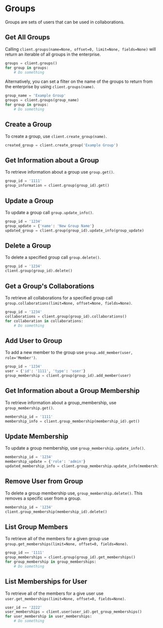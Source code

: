 Groups
======

Groups are sets of users that can be used in collaborations.


Get All Groups
--------------

Calling `client.groups(name=None, offset=0, limit=None, fields=None)` will return an iterable of all groups in the enterprise.

```python
groups = client.groups()
for group in groups:
    # Do something
```

Alternatively, you can set a filter on the name of the groups to return from the enterprise by using `client.groups(name)`.

```python
group_name = 'Example Group'
groups = client.groups(group_name)
for group in groups:
    # Do something
```

Create a Group
--------------

To create a group, use `client.create_group(name)`.

```python
created_group = client.create_group('Example Group')
```

Get Information about a Group
-----------------------------

To retrieve information about a group use `group.get()`.

```python
group_id = '1111'
group_information = client.group(group_id).get()
```

Update a Group
--------------

To update a group call `group.update_info()`.

```python
group_id = '1234'
group_update = {'name': 'New Group Name'}
updated_group = client.group(group_id).update_info(group_update)
```

Delete a Group
--------------

To delete a specified group call `group.delete()`.

```python
group_id = '1234'
client.group(group_id).delete()
```

Get a Group's Collaborations
----------------------------

To retrieve all collaborations for a specified group call `group.collaborations(limit=None, offset=None, fields=None)`.

```python
group_id = '1234'
collaborations = client.group(group_id).collaborations()
for collaboration in collaborations:
    # Do something
```

Add User to Group
-----------------

To add a new member to the group use `group.add_member(user, role='Member')`.

```python
group_id = '1234'
user = {'id': '1111', 'type': 'user'}
group_membership = client.group(group_id).add_member(user)
```

Get Information about a Group Membership
----------------------------------------

To retrieve information about a group_membership, use `group_membership.get()`.

```python
membership_id = '1111'
membership_info = client.group_membership(membership_id).get()
```

Update Membership
-----------------

To update a group membership, use `group_membership.update_info()`.

```python
membership_id = '1234'
membership_update = {'role': 'admin'}
updated_membership_info = client.group_membership.update_info(membership_update)
```

Remove User from Group
----------------------

To delete a group membership use, `group_membership.delete()`. This removes a specific user from a group.

```python
membership_id = '1234'
client.group_membership(membership_id).delete() 
```

List Group Members
------------------

To retrieve all of the members for a given group use `group.get_memberships(limit=None, offset=0, fields=None)`.

```python
group_id == '1111'
group_memberships = client.group(group_id).get_memberships()
for group_membership in group_memberships:
    # Do something
```

List Memberships for User
-------------------------

To retrieve all of the members for a give user use `user.get_memberships(limit=None, offset=0, fields=None)`.

```python
user_id == '2222'
user_memberships = client.user(user_id).get_group_memberships()
for user_membership in user_memberships:
    # Do something
```
